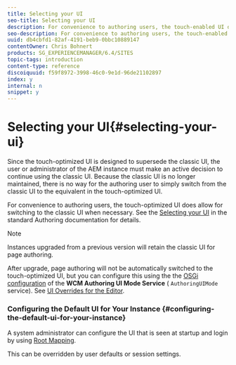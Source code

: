 ```yaml
---
title: Selecting your UI
seo-title: Selecting your UI
description: For convenience to authoring users, the touch-enabled UI does allow for switching to the classic UI when necessary.
seo-description: For convenience to authoring users, the touch-enabled UI does allow for switching to the classic UI when necessary.
uuid: db4cbfd1-82af-4191-beb9-0bbc10889147
contentOwner: Chris Bohnert
products: SG_EXPERIENCEMANAGER/6.4/SITES
topic-tags: introduction
content-type: reference
discoiquuid: f59f8972-3998-46c0-9e1d-96de21102897
index: y
internal: n
snippet: y
---
```


# Selecting your UI{#selecting-your-ui}

Since the touch-optimized UI is designed to supersede the classic UI, the user or administrator of the AEM instance must make an active decision to continue using the classic UI. Because the classic UI is no longer maintained, there is no way for the authoring user to simply switch from the classic UI to the equivalent in the touch-optimized UI.

For convenience to authoring users, the touch-optimized UI does allow for switching to the classic UI when necessary. See the [Selecting your UI](../../../sites/authoring/using/select-ui.md) in the standard Authoring documentation for details.

>[!NOTE]
>
>Instances upgraded from a previous version will retain the classic UI for page authoring.
>
>After upgrade, page authoring will not be automatically switched to the touch-optimized UI, but you can configure this using the the [OSGi configuration](../../../sites/deploying/using/configuring-osgi.md) of the **WCM Authoring UI Mode Service** ( `AuthoringUIMode` service). See [UI Overrides for the Editor](#uioverridesfortheeditor).

### Configuring the Default UI for Your Instance {#configuring-the-default-ui-for-your-instance}

A system administrator can configure the UI that is seen at startup and login by using [Root Mapping](../../../sites/deploying/using/osgi-configuration-settings.md#daycqrootmapping).

This can be overridden by user defaults or session settings.
